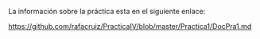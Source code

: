 La información sobre la práctica esta en el siguiente enlace:

  https://github.com/rafacruiz/PracticaIV/blob/master/Practica1/DocPra1.md
